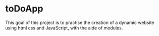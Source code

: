 # toDoApp
This goal of this project is to practise the creation of a dynamic website using html css and JavaScript, with the aide of modules.